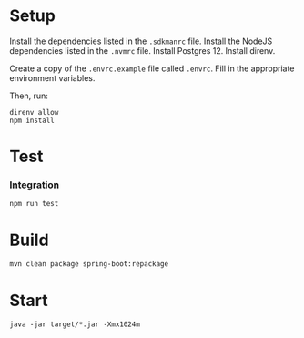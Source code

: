 # Setup

Install the dependencies listed in the `.sdkmanrc` file.
Install the NodeJS dependencies listed in the `.nvmrc` file.
Install Postgres 12.
Install direnv.

Create a copy of the `.envrc.example` file called `.envrc`. Fill in the appropriate environment variables.

Then, run:
```
direnv allow
npm install
```

# Test

### Integration
```
npm run test
```

# Build

```
mvn clean package spring-boot:repackage
```

# Start

```
java -jar target/*.jar -Xmx1024m
```
